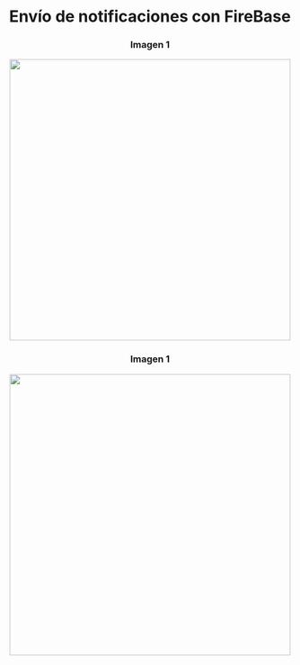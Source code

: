 <div align="center">
  <h1><strong>Envío de notificaciones con FireBase</strong></h1>
</div>

<div align="center">
  <h3>Imagen 1</h3>
  <img src="https://github.com/user-attachments/assets/8b5aa141-a4a1-40b6-b6f6-de4b32132ae1" width="500"/>
</div>

<div align="center">
  <h3>Imagen 1</h3>
  <img src="https://github.com/user-attachments/assets/d4a88e4b-b567-4ad2-9bc0-b0f1d6eef75b" width="500"/>
</div>
